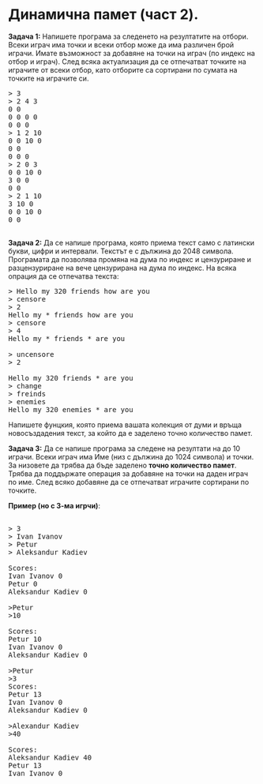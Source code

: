 # Динамична памет (част 2).

**Задача 1:**
Напишете програма за следенето на резултатите на отбори. Всеки играч има точки и всеки отбор може да има различен брой играчи.
Имате възможност за добавяне на точки на играч (по индекс на отбор и играч). След всяка актуализация да се отпечатват точките на играчите от всеки отбор, като отборите са сортирани по сумата на точките на играчите си.

<pre>
> 3
> 2 4 3 
0 0
0 0 0 0
0 0 0
> 1 2 10
0 0 10 0
0 0
0 0 0
> 2 0 3
0 0 10 0
3 0 0
0 0
> 2 1 10
3 10 0
0 0 10 0
0 0

</pre>


**Задача 2:** Да се напише програма, която приема текст само с латински букви, цифри и интервали. Текстът е с дължина до 2048 символа.
Програмата да позволява промяна на дума по индекс и цензуриране и разцензуриране на вече цензурирана на дума по индекс.
На всяка опрация да се отпечатва текста:

<pre>
> Hello my 320 friends how are you
> censore 
> 2
Hello my * friends how are you
> censore 
> 4
Hello my * friends * are you

> uncensore 
> 2

Hello my 320 friends * are you
> change
> freinds
> enemies
Hello my 320 enemies * are you
</pre>
Напишете фунцкия, която приема вашата колекция от думи и връща новосъздадения текст, за който да е заделено точно количество памет.


**Задача 3:** Да се напише програма за следене на резултати на до 10 играчи. Всеки играч има Име (низ с дължина до 1024 символа) и точки.
За низовете да трябва да бъде заделено **точно количество памет**. Трябва да поддържате операция за добавяне на точки на даден играч по име.
След всяко добавяне да се отпечатват играчите сортирани по точките.

**Пример (но с 3-ма игрчи)**:

<pre>

> 3 
> Ivan Ivanov
> Petur
> Aleksandur Kadiev

Scores:
Ivan Ivanov 0
Petur 0
Aleksandur Kadiev 0

>Petur
>10

Scores:
Petur 10
Ivan Ivanov 0
Aleksandur Kadiev 0

>Petur
>3
Scores:
Petur 13
Ivan Ivanov 0
Aleksandur Kadiev 0

>Alexandur Kadiev
>40

Scores:
Aleksandur Kadiev 40
Petur 13
Ivan Ivanov 0

</pre>
